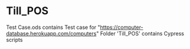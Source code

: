 # Till_POS

Test Case.ods contains Test case for "https://computer-database.herokuapp.com/computers"
Folder 'Till_POS' contains Cypress scripts 



